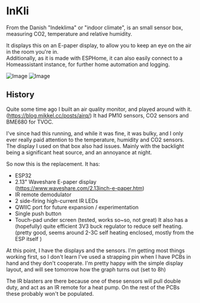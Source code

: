 # InKli

From the Danish "Indeklima" or "indoor climate", is an small sensor box, measuring CO2, temperature and relative humidity.

It displays this on an E-paper display, to allow you to keep an eye on the air in the room you're in.  
Additionally, as it is made with ESPHome, it can also easily connect to a Homeassistant instance, for further home automation and logging.

![Image](https://github.com/user-attachments/assets/8a406870-4cd5-410b-8cb9-5f982c64b4e7)
![Image](https://github.com/user-attachments/assets/cc3abb63-6542-44ca-b9e7-2ea1442fb772)


## History
Quite some time ago I built an air quality monitor, and played around with it. (https://blog.mikkel.cc/posts/airq/) It had PM10 sensors, CO2 sensors and BME680 for TVOC.

I've since had this running, and while it was fine, it was bulky, and I only ever really paid attention to the temperature, humidity and CO2 sensors.
The display I used on that box also had issues. Mainly with the backlight being a significant heat source, and an annoyance at night.

So now this is the replacement.
It has:
- ESP32
- 2.13" Waveshare E-paper display  (https://www.waveshare.com/2.13inch-e-paper.htm)
- IR remote demodulator
- 2 side-firing high-current IR LEDs 
- QWIIC port for future expansion / experimentation
- Single push button
- Touch-pad under screen (tested, works so~so, not great)
It also has a (hopefully) quite efficient 3V3 buck regulator to reduce self heating. (pretty good, seems around 2-3C self heating enclosed, mostly from the ESP itself )

At this point, I have the displays and the sensors. I'm getting most things working first, so I don't learn I've used a strapping pin when I have PCBs in hand and they don't cooperate.
I'm pretty happy with the simple display layout, and will see tomorrow how the graph turns out (set to 8h)

The IR blasters are there because one of these sensors will pull double duty, and act as an IR remote for a heat pump. 
On the rest of the PCBs these probably won't be populated.
